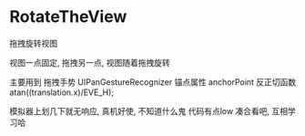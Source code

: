 # RotateTheView


拖拽旋转视图

视图一点固定, 拖拽另一点, 视图随着拖拽旋转

主要用到
拖拽手势 UIPanGestureRecognizer
锚点属性 anchorPoint
反正切函数 atan((translation.x)/EVE_H);

模拟器上划几下就无响应, 真机好使, 不知道什么鬼
代码有点low 凑合看吧, 互相学习哈
